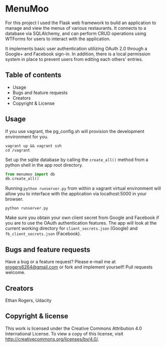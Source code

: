 # MenuMoo
For this project I used the Flask web framework to build an application
to manage and view the menus of various restaurants. It connects to a database
via SQLAlchemy, and can perform CRUD operations using WTForms for users
to interact with the application.

It implements basic user authentication utilizing OAuth 2.0 through a
Google+ and Facebook sign-in. In addition, there is a local permission
system in place to prevent users from editing each others' entries.

## Table of contents
* Usage
* Bugs and feature requests
* Creators
* Copyright & License

## Usage
If you use vagrant, the pg_config.sh will provision the development environment
for you.

```shell
vagrant up && vagrant ssh
cd /vagrant
```

Set up the sqlite database by calling the `create_all()` method from a python
shell in the app root directory.

```python
from menumoo import db
db.create_all()
```

Running `python runserver.py` from within a vagrant virtual environment
will allow you to interface with the application via localhost:5000 in
your browser.

```
python runserver.py
```

Make sure you obtain your own client secret from Google and Facebook if you
are to use the OAuth authentication features. The app will look at the current
working directory for `client_secrets.json` (Google) and `fb_client_secrets.json`
(Facebook).

## Bugs and feature requests
Have a bug or a feature request? Please e-mail me at erogers6264@gmail.com
or fork and implement yourself! Pull requests welcome.

## Creators
Ethan Rogers, Udacity

## Copyright & license
This work is licensed under the Creative Commons Attribution 4.0 International
License. To view a copy of this license, visit http://creativecommons.org/licenses/by/4.0/.
